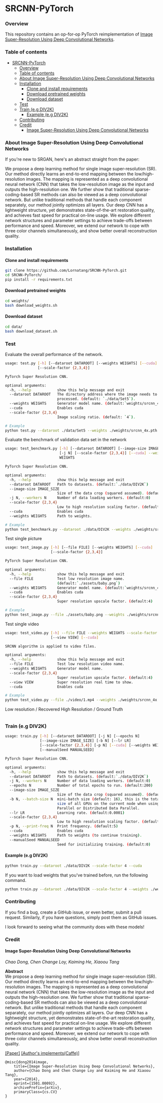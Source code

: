 # SRCNN-PyTorch

### Overview

This repository contains an op-for-op PyTorch reimplementation of [Image Super-Resolution Using Deep Convolutional Networks](https://arxiv.org/abs/1501.00092).

### Table of contents

- [SRCNN-PyTorch](#srcnn-pytorch)
    - [Overview](#overview)
    - [Table of contents](#table-of-contents)
    - [About Image Super-Resolution Using Deep Convolutional Networks](#about-image-super-resolution-using-deep-convolutional-networks)
    - [Installation](#installation)
      - [Clone and install requirements](#clone-and-install-requirements)
      - [Download pretrained weights](#download-pretrained-weights)
      - [Download dataset](#download-dataset)
    - [Test](#test)
    - [Train (e.g DIV2K)](#train-eg-div2k)
      - [Example (e.g DIV2K)](#example-eg-div2k)
    - [Contributing](#contributing)
    - [Credit](#credit)
      - [Image Super-Resolution Using Deep Convolutional Networks](#image-super-resolution-using-deep-convolutional-networks)

### About Image Super-Resolution Using Deep Convolutional Networks

If you're new to SRGAN, here's an abstract straight from the paper:

We propose a deep learning method for single image super-resolution (SR). Our method directly learns an end-to-end mapping between the low/high-resolution images. The mapping is represented as a deep convolutional neural network (CNN) that takes the low-resolution image as the input and outputs the high-resolution one. We further show that traditional sparse-coding-based SR methods can also be viewed as a deep convolutional network. But unlike traditional methods that handle each component separately, our method jointly optimizes all layers. Our deep CNN has a lightweight structure, yet demonstrates state-of-the-art restoration quality, and achieves fast speed for practical on-line usage. We explore different network structures and parameter settings to achieve trade-offs between performance and speed. Moreover, we extend our network to cope with three color channels simultaneously, and show better overall reconstruction quality.


### Installation

#### Clone and install requirements

```bash
git clone https://github.com/Lornatang/SRCNN-PyTorch.git
cd SRCNN-PyTorch/
pip install -r requirements.txt
```

#### Download pretrained weights

```bash
cd weights/
bash download_weights.sh
```

#### Download dataset

```bash
cd data/
bash download_dataset.sh
```

### Test

Evaluate the overall performance of the network.
```bash
usage: test.py [-h] [--dataroot DATAROOT] [--weights WEIGHTS] [--cuda]
               [--scale-factor {2,3,4}]

PyTorch Super Resolution CNN.

optional arguments:
  -h, --help            show this help message and exit
  --dataroot DATAROOT   The directory address where the image needs to be
                        processed. (default: `./data/Set5`).
  --weights WEIGHTS     Generator model name. (default:`weights/srcnn_4x.pth`)
  --cuda                Enables cuda
  --scale-factor {2,3,4}
                        Image scaling ratio. (default: `4`).

# Example
python test.py --dataroot ./data/Set5 --weights ./weights/srcnn_4x.pth --scale-factor 4 --cuda
```

Evaluate the benchmark of validation data set in the network
```bash
usage: test_benchmark.py [-h] [--dataroot DATAROOT] [--image-size IMAGE_SIZE]
                         [-j N] [--scale-factor {2,3,4}] [--cuda] --weights
                         WEIGHTS

PyTorch Super Resolution CNN.

optional arguments:
  -h, --help            show this help message and exit
  --dataroot DATAROOT   Path to datasets. (default:`./data/DIV2K`)
  --image-size IMAGE_SIZE
                        Size of the data crop (squared assumed). (default:256)
  -j N, --workers N     Number of data loading workers. (default:0)
  --scale-factor {2,3,4}
                        Low to high resolution scaling factor. (default:4).
  --cuda                Enables cuda
  --weights WEIGHTS     Path to weights.

# Example
python test_benchmark.py --dataroot ./data/DIV2K --weights ./weights/srcnn_4x.pth --scale-factor 4 --cuda
```

Test single picture
```bash
usage: test_image.py [-h] [--file FILE] [--weights WEIGHTS] [--cuda]
                     [--scale-factor {2,3,4}]

PyTorch Super Resolution CNN.

optional arguments:
  -h, --help            show this help message and exit
  --file FILE           Test low resolution image name.
                        (default:`./assets/baby.png`)
  --weights WEIGHTS     Generator model name. (default:`weights/srcnn_4x.pth`)
  --cuda                Enables cuda
  --scale-factor {2,3,4}
                        Super resolution upscale factor. (default:4)

# Example
python test_image.py --file ./assets/baby.png --weights ./weights/srcnn_4x.pth --scale-factor 4 --cuda
```

Test single video
```bash
usage: test_video.py [-h] --file FILE --weights WEIGHTS --scale-factor {2,3,4}
                     [--view VIEW] [--cuda]

SRCNN algorithm is applied to video files.

optional arguments:
  -h, --help            show this help message and exit
  --file FILE           Test low resolution video name.
  --weights WEIGHTS     Generator model name.
  --scale-factor {2,3,4}
                        Super resolution upscale factor. (default:4)
  --view VIEW           Super resolution real time to show.
  --cuda                Enables cuda

# Example
python test_video.py --file ./video/1.mp4 --weights ./weights/srcnn_4x.pth --scale-factor 4 --view False --cuda
```

Low resolution / Recovered High Resolution / Ground Truth

<span align="center"><img src="assets/result.png" alt="">
</span>

### Train (e.g DIV2K)

```bash
usage: train.py [-h] [--dataroot DATAROOT] [-j N] [--epochs N]
                [--image-size IMAGE_SIZE] [-b N] [--lr LR]
                [--scale-factor {2,3,4}] [-p N] [--cuda] [--weights WEIGHTS]
                [--manualSeed MANUALSEED]

PyTorch Super Resolution CNN.

optional arguments:
  -h, --help            show this help message and exit
  --dataroot DATAROOT   Path to datasets. (default:`./data/DIV2K`)
  -j N, --workers N     Number of data loading workers. (default:0)
  --epochs N            Number of total epochs to run. (default:200)
  --image-size IMAGE_SIZE
                        Size of the data crop (squared assumed). (default:256)
  -b N, --batch-size N  mini-batch size (default: 16), this is the total batch
                        size of all GPUs on the current node when using Data
                        Parallel or Distributed Data Parallel.
  --lr LR               Learning rate. (default:0.0001)
  --scale-factor {2,3,4}
                        Low to high resolution scaling factor. (default:4).
  -p N, --print-freq N  Print frequency. (default:5)
  --cuda                Enables cuda
  --weights WEIGHTS     Path to weights (to continue training).
  --manualSeed MANUALSEED
                        Seed for initializing training. (default:0)
```

#### Example (e.g DIV2K)

```bash
python train.py --dataroot ./data/DIV2K --scale-factor 4 --cuda
```

If you want to load weights that you've trained before, run the following command.

```bash
python train.py --dataroot ./data/DIV2K --scale-factor 4 --weights ./weights/srcnn_4x_epoch_100.pth --cuda
```

### Contributing

If you find a bug, create a GitHub issue, or even better, submit a pull request. Similarly, if you have questions, simply post them as GitHub issues.   

I look forward to seeing what the community does with these models! 

### Credit

#### Image Super-Resolution Using Deep Convolutional Networks
_Chao Dong, Chen Change Loy, Kaiming He, Xiaoou Tang_ <br>

**Abstract** <br>
We propose a deep learning method for single image super-resolution (SR). Our method directly learns an end-to-end mapping between the low/high-resolution images. The mapping is represented as a deep convolutional neural network (CNN) that takes the low-resolution image as the input and outputs the high-resolution one. We further show that traditional sparse-coding-based SR methods can also be viewed as a deep convolutional network. But unlike traditional methods that handle each component separately, our method jointly optimizes all layers. Our deep CNN has a lightweight structure, yet demonstrates state-of-the-art restoration quality, and achieves fast speed for practical on-line usage. We explore different network structures and parameter settings to achieve trade-offs between performance and speed. Moreover, we extend our network to cope with three color channels simultaneously, and show better overall reconstruction quality.

[[Paper]](https://arxiv.org/pdf/1501.00092) [[Author's implements(Caffe)]](http://mmlab.ie.cuhk.edu.hk/projects/SRCNN/SRCNN_train.zip)

```
@misc{dong2014image,
    title={Image Super-Resolution Using Deep Convolutional Networks},
    author={Chao Dong and Chen Change Loy and Kaiming He and Xiaoou Tang},
    year={2014},
    eprint={1501.00092},
    archivePrefix={arXiv},
    primaryClass={cs.CV}
}
```
